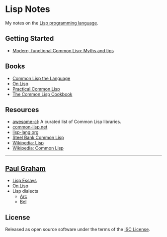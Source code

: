 # Lisp Notes
My notes on the [Lisp programming language](https://en.wikipedia.org/wiki/Lisp_%28programming_language%29).

## Getting Started
- [Modern, functional Common Lisp: Myths and tips](https://ambrevar.xyz/modern-common-lisp/index.html)

## Books
- [Common Lisp the Language](https://www.cs.cmu.edu/Groups/AI/html/cltl/cltl2.html)
- [On Lisp](http://www.paulgraham.com/onlisp.html)
- [Practical Common Lisp](http://www.gigamonkeys.com/book/)
- [The Common Lisp Cookbook](https://lispcookbook.github.io/cl-cookbook/)

## Resources
- [awesome-cl](https://awesome-cl.com): A curated list of Common Lisp libraries.
- [common-lisp.net](https://common-lisp.net)
- [lisp-lang.org](https://lisp-lang.org)
- [Steel Bank Common Lisp](http://www.sbcl.org)
- [Wikipedia: Lisp](https://en.wikipedia.org/wiki/Lisp_%28programming_language%29)
- [Wikipedia: Common Lisp](https://en.wikipedia.org/wiki/Common_Lisp)

---

## [Paul Graham](http://www.paulgraham.com)
- [Lisp Essays](http://www.paulgraham.com/lisp.html)
- [On Lisp](http://www.paulgraham.com/onlisp.html)
- Lisp dialects
  - [Arc](http://www.paulgraham.com/arc.html)
  - [Bel](http://www.paulgraham.com/bel.html)

## License
Released as open source software under the terms of the [ISC License](https://en.wikipedia.org/wiki/ISC_license).

